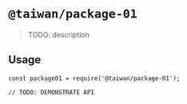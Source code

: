 # `@taiwan/package-01`

> TODO: description

## Usage

```
const package01 = require('@taiwan/package-01');

// TODO: DEMONSTRATE API
```
